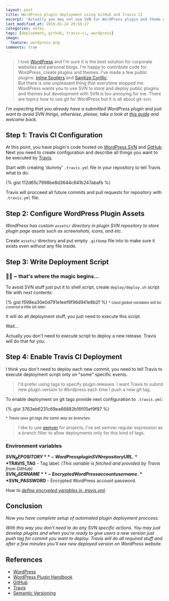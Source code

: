 ```yaml
---
layout: post
title: WordPress plugin deployment using GitHub and Travis CI
excerpt: "Actually you may not use SVN for WordPress plugin and theme development and deployment. Travis can do all SVN stuff for you."
last_modified_at: 2019-01-24 20:50:27
categories: notes
tags: [deployment, github, travis-ci, wordpress]
image:
  feature: wordpress.png
comments: true
---
```


> I love [WordPress](https://wordpress.org) and I'm sure it is the best solution for corporate websites and personal blogs. I'm happy to contribute code for WordPress, create plugins and themes. I've made a few public plugins: [Inline Spoilers](https://wordpress.org/plugins/inline-spoilers/) and [Sanitize Cyrillic](https://wordpress.org/plugins/sanitize-cyrillic/).  
But there is one unpleasant thing that everytime stopped me. WordPress wants you to use SVN to store and deploy public plugins and themes but development with SVN is too annoying for me. There are topics how to use git for WordPress but it is all about git-svn.

*I'm expecting that you already have a submitted WordPress plugin and just want to avoid SVN things, otherwise, please, take a look at [this guide](https://developer.wordpress.org/plugins/wordpress-org/) and welcome back.*

## Step 1: Travis CI Configuration

At this point, you have plugin's code hosted on [WordPress SVN](https://developer.wordpress.org/plugins/wordpress-org/how-to-use-subversion/) and [GitHub](https://github.com). Next you need to create configuration and describe all things you want to be executed by [Travis](https://travis-ci/org). 

Start with creating 'dummy' `.travis.yml` file in your repository to tell Travis what to do:

{% gist 112d65c7998be8d3644c641b247abafb %}

Travis will procceed all future commits and pull requests for repository with `.travis.yml` file.

## Step 2: Configure WordPress Plugin Assets

*WordPress has custom `assets/` directory in plugin SVN repository to store plugin page assets such as screenshots, icons, and etc.*

Create `assets/` directory and put empty `.gitkeep` file into to make sure it exists even without any file inside.

## Step 3: Write Deployment Script

### 🤹‍♀️ ~ that's where the magic begins...

To avoid SVN stuff just put it to shell script, create `deploy/deploy.sh` script file with next contents: 

{% gist f598ea30e0d791e1eef9f96d941e8b2f %}
<small>* *Used global variables will be covered a little bit later.*</small>

It will do all deployment stuff, you just need to execute this script. 

Wait...

Actually you don't need to execute script to deploy a new release. Travis will do that for you.

## Step 4: Enable Travis CI Deployment

I think you don't need to deploy each new commit, you need to tell Travis to execute deployment script only on "some" specific events.  

> I'd prefer using tags to specify plugin releases. I want Travis to submit new plugin version to Wordpress each time I push a new git tag.

To enable deployment on git tags provide next configuration to `.travis.yml`:

{% gist 3763eb6231c69ea66882b16f05ef9f97 %}

<small>* *Travis sees git tags the same way as branches.*</small>

> I like to use [semver](http://semver.org) for projects, I've set semver regular expression as a branch filter to allow deployments only for this kind of tags.

### Environment variables

**$SVN_REPOSITORY** - WordPress plugin SVN repository URL.  
**$TRAVIS_TAG** - Tag label. *(This variable is fetched and provided by Travis from GitHub)*  
**$SVN_USERNAME** - Encrypted WordPress account username.  
**$SVN_PASSWORD** - Encrypted WordPress account password.

*How to [define encrypted variables in .travis.yml](https://docs.travis-ci.com/user/environment-variables/#Defining-encrypted-variables-in-.travis.yml).*

## Conclusion

*Now you have complete setup of automated plugin deployment proccess.*

*With this way you don't need to do any SVN specific actions. You may just develop plugins and when you're ready to give users a new version just push tag for commit you want to deploy. Travis will do all required stuff and after a few minutes you'll see new deployed version on WordPress website.*

## References

* [WordPress](https://wordpress.org)
* [WordPress Plugin Handbook](https://developer.wordpress.org/plugins/wordpress-org/)
* [GitHub](https://github.com)
* [Travis](https://travis-ci/org)
* [Semantic Versioning](http://semver.org)
